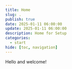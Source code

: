 ```yaml
---
title: Home
slug: .
publish: true
date: 2025-01-11 06:00:00
update: 2025-01-11 06:00:00
description: Home for Setup
categories:
  - start
hide: [toc, navigation]
---
```


Hello and welcome!
